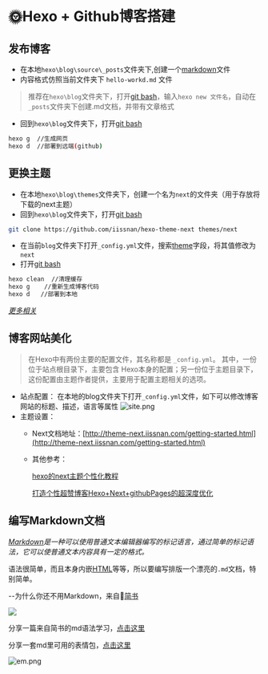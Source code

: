 # 🌞Hexo + Github博客搭建
## 发布博客
+ 在本地`hexo\blog\source\_posts`文件夹下,创建一个[markdown]()文件
+ 内容格式仿照当前文件夹下 `hello-workd.md` 文件
 > 推荐在`hexo\blog`文件夹下，打开[git bash]()，输入`hexo new 文件名`，自动在`_posts`文件夹下创建.md文档，并带有文章格式
+ 回到`hexo\blog`文件夹下，打开[git bash]()
 ```bash
 hexo g  //生成网页
 hexo d  //部署到远端(github)
 ```
## 更换主题
+ 在本地`hexo\blog\themes`文件夹下，创建一个名为`next`的文件夹（用于存放将下载的next主题）
+ 回到`hexo\blog`文件夹下，打开[git bash]()
 ```bash
 git clone https://github.com/iissnan/hexo-theme-next themes/next
 ```
+ 在当前`blog`文件夹下打开`_config.yml`文件，搜索[theme]()字段，将其值修改为`next`
+ 打开[git bash]()
 ```bash
 hexo clean  //清理缓存
 hexo g    //重新生成博客代码
 hexo d   //部署到本地
 ```
 
 *[更多相关](https://www.jianshu.com/p/33bc0a0a6e90)*
## 博客网站美化
> 在Hexo中有两份主要的配置文件，其名称都是 `_config.yml`。 其中，一份位于站点根目录下，主要包含 Hexo本身的配置；另一份位于主题目录下，这份配置由主题作者提供，主要用于配置主题相关的选项。

+ 站点配置：
  在本地的blog文件夹下打开`_config.yml`文件，如下可以修改博客网站的标题、描述，语言等属性
  ![site.png](https://i.loli.net/2018/11/02/5bdbc51db2332.png)
+ 主题设置：
  - Next文档地址：[http://theme-next.iissnan.com/getting-started.html](http://theme-next.iissnan.com/getting-started.html) 
  - 其他参考：
  
     [hexo的next主题个性化教程](https://www.jianshu.com/p/f054333ac9e6) 
     
     [打造个性超赞博客Hexo+Next+githubPages的超深度优化](https://reuixiy.github.io/technology/computer/computer-aided-art/2017/06/09/hexo-next-optimization.html#)
     
## 编写Markdown文档
*[Markdown](https://baike.baidu.com/item/markdown/3245829?fr=aladdin)是一种可以使用普通文本编辑器编写的标记语言，通过简单的标记语法，它可以使普通文本内容具有一定的格式。*

语法很简单，而且本身内嵌[HTML]()等等，所以要编写排版一个漂亮的`.md`文档，特别简单。

--为什么你还不用Markdown，来自📕[简书](https://www.jianshu.com/p/4922847f025a)

<img src="https://upload-images.jianshu.io/upload_images/220959-687c20d447038989.png?imageMogr2/auto-orient/">

分享一篇来自简书的md语法学习，[点击这里](https://www.jianshu.com/p/c6aa2f35d5ae)

分享一套md里可用的表情包，[点击这里](https://www.cnblogs.com/hglibin/p/9689819.html)

![em.png](https://i.loli.net/2018/11/07/5be2ad3c49a0d.png)
